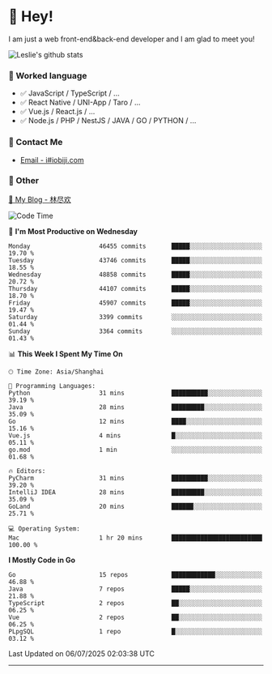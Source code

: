 # 👋 Hey!

I am just a web front-end&back-end developer and I am glad to meet you!

![Leslie's github stats](https://github-readme-stats.vercel.app/api?username=unsafe-ptr&&show_icons=true&&title_color=1abc9c&&icon_color=1abc9c)


### 📝 Worked language

- ✅ JavaScript / TypeScript / ...
- ✅ React Native / UNI-App / Taro / ...
- ✅ Vue.js / React.js / ...
- ✅ Node.js / PHP / NestJS / JAVA / GO / PYTHON / ...

### 📮 Contact Me

- [Email - i#iobiji.com](mailto:i@iobiji.com)


### 🤪 Other

[📌 My Blog - 林尽欢](https://iobiji.com)

<!--START_SECTION:waka-->
![Code Time](http://img.shields.io/badge/Code%20Time-1%2C797%20hrs%2048%20mins-blue)

📅 **I'm Most Productive on Wednesday** 

```text
Monday                   46455 commits       █████░░░░░░░░░░░░░░░░░░░░   19.70 % 
Tuesday                  43746 commits       █████░░░░░░░░░░░░░░░░░░░░   18.55 % 
Wednesday                48858 commits       █████░░░░░░░░░░░░░░░░░░░░   20.72 % 
Thursday                 44107 commits       █████░░░░░░░░░░░░░░░░░░░░   18.70 % 
Friday                   45907 commits       █████░░░░░░░░░░░░░░░░░░░░   19.47 % 
Saturday                 3399 commits        ░░░░░░░░░░░░░░░░░░░░░░░░░   01.44 % 
Sunday                   3364 commits        ░░░░░░░░░░░░░░░░░░░░░░░░░   01.43 % 
```


📊 **This Week I Spent My Time On** 

```text
🕑︎ Time Zone: Asia/Shanghai

💬 Programming Languages: 
Python                   31 mins             ██████████░░░░░░░░░░░░░░░   39.19 % 
Java                     28 mins             █████████░░░░░░░░░░░░░░░░   35.09 % 
Go                       12 mins             ████░░░░░░░░░░░░░░░░░░░░░   15.16 % 
Vue.js                   4 mins              █░░░░░░░░░░░░░░░░░░░░░░░░   05.11 % 
go.mod                   1 min               ░░░░░░░░░░░░░░░░░░░░░░░░░   01.68 % 

🔥 Editors: 
PyCharm                  31 mins             ██████████░░░░░░░░░░░░░░░   39.20 % 
IntelliJ IDEA            28 mins             █████████░░░░░░░░░░░░░░░░   35.09 % 
GoLand                   20 mins             ██████░░░░░░░░░░░░░░░░░░░   25.71 % 

💻 Operating System: 
Mac                      1 hr 20 mins        █████████████████████████   100.00 % 
```

**I Mostly Code in Go** 

```text
Go                       15 repos            ████████████░░░░░░░░░░░░░   46.88 % 
Java                     7 repos             █████░░░░░░░░░░░░░░░░░░░░   21.88 % 
TypeScript               2 repos             ██░░░░░░░░░░░░░░░░░░░░░░░   06.25 % 
Vue                      2 repos             ██░░░░░░░░░░░░░░░░░░░░░░░   06.25 % 
PLpgSQL                  1 repo              █░░░░░░░░░░░░░░░░░░░░░░░░   03.12 % 
```




 Last Updated on 06/07/2025 02:03:38 UTC
<!--END_SECTION:waka-->
---
